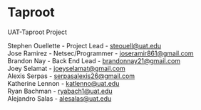 # Taproot
UAT-Taproot Project

Stephen Ouellette - Project Lead - steouell@uat.edu  
Jose Ramirez - Netsec/Programmer - joseramir861@gmail.com<br>
Brandon Nay - Back End Lead - brandonnay21@gmail.com<br>
Joey Selamat - joeyselamat@gmail.com<br>
Alexis Serpas - serpasalexis26@gmail.com<br>
Katherine Lennon - katlenno@uat.edu<br>
Ryan Bachman - ryabach1@uat.edu<br>
Alejandro Salas - alesalas@uat.edu<br>